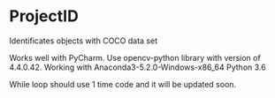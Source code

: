# ProjectID
Identificates objects with COCO data set


Works well with PyCharm.
Use opencv-python library with version of 4.4.0.42. Working with Anaconda3-5.2.0-Windows-x86_64 Python 3.6

While loop should use 1 time code and it will be updated soon.
